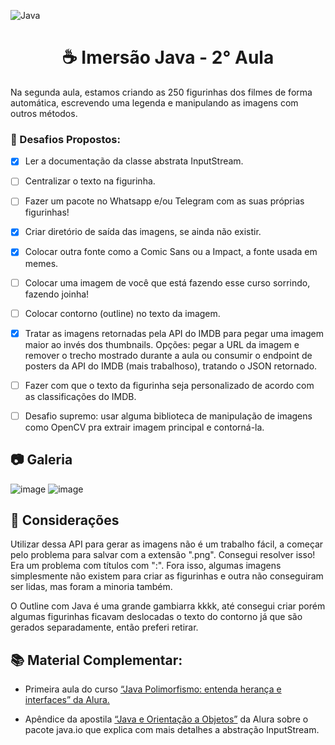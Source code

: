 ![Java](https://img.shields.io/badge/java-%23ED8B00.svg?style=for-the-badge&logo=java&logoColor=white)
<h1 align="center">☕ Imersão Java - 2° Aula </h1>

Na segunda aula, estamos criando as 250 figurinhas dos filmes de forma automática, escrevendo uma legenda e manipulando as imagens com outros métodos.

<h3>🎯 Desafios Propostos:</h3>

- [X] Ler a documentação da classe abstrata InputStream.

- [ ] Centralizar o texto na figurinha.

- [ ] Fazer um pacote no Whatsapp e/ou Telegram com as suas próprias figurinhas!

- [X] Criar diretório de saída das imagens, se ainda não existir.

- [X] Colocar outra fonte como a Comic Sans ou a Impact, a fonte usada em memes.

- [ ] Colocar uma imagem de você que está fazendo esse curso sorrindo, fazendo joinha!

- [ ] Colocar contorno (outline) no texto da imagem.

- [X] Tratar as imagens retornadas pela API do IMDB para pegar uma imagem maior ao invés dos thumbnails. Opções: pegar a URL da imagem e remover o trecho mostrado durante a aula ou consumir o endpoint de posters da API do IMDB (mais trabalhoso), tratando o JSON retornado.

- [ ] Fazer com que o texto da figurinha seja personalizado de acordo com as classificações do IMDB.

- [ ] Desafio supremo: usar alguma biblioteca de manipulação de imagens como OpenCV pra extrair imagem principal e contorná-la.

<h2>📷 Galeria</h2>

![image](https://user-images.githubusercontent.com/85349959/181353732-7c8281cf-a3e9-4edc-89ca-13061f971c54.png)
![image](https://user-images.githubusercontent.com/85349959/181355227-7bcf7220-9e3a-4e34-943a-fcf30fbff107.png)



<h2>📌 Considerações</h2>

Utilizar dessa API para gerar as imagens não é um trabalho fácil, a começar pelo problema para salvar com a extensão ".png". Consegui resolver isso! Era um problema com títulos com ":". Fora isso, algumas imagens simplesmente não existem para criar as figurinhas e outra não conseguiram ser lidas, mas foram a minoria também.

O Outline com Java é uma grande gambiarra kkkk, até consegui criar porém algumas figurinhas ficavam deslocadas o texto do contorno já que são gerados separadamente, então preferi retirar.

<h2>📚 Material Complementar:</h2>

- Primeira aula do curso [“Java Polimorfismo: entenda herança e interfaces” da Alura.](https://www.alura.com.br/conteudo/java-heranca-interfaces-polimorfismo)

- Apêndice da apostila [“Java e Orientação a Objetos”](https://www.alura.com.br/apostila-java-orientacao-objetos/apendice-pacote-java-io) da Alura sobre o pacote java.io que explica com mais detalhes a abstração InputStream.
